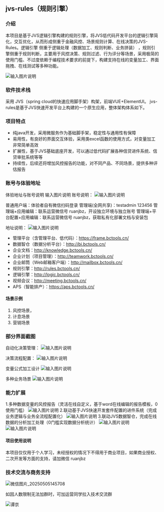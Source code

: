 ## jvs-rules（规则引擎）

### 介绍
本项目是基于JVS逻辑引擎构建的规则引擎，将JVS低代码开发平台的逻辑引擎简化，交互优化，从而形成侧重于金融风控、场景规则计算、在线决策的JVS-Rules。逻辑引擎 侧重于逻辑处理（数据加工、规则判断、业务拼装） ，规则引擎侧重于规则判断，主要用于风控决策、规则过滤、行为评分等场景，采用极简的使用门槛、不过度依赖于编程技术要求的前提下，构建支持在线的变量加工、界面拖拽、在线测试等多种功能。

![输入图片说明](img/image%E8%A7%84%E5%88%99.png)

### 软件技术栈
采用 JVS（spring cloud的快速应用脚手架）构架，前端VUE+ElementUI。
jvs-rules是基于JVS快速开发平台上构建的一个原生应用，整体架构体系如下。



### 项目特点

- 纯java开发，采用微服务作为基础脚手架，稳定性与通用性有保障
- 易用性，有良好的界面交互体验，采用类excel函数的使用方式，对变量加工非常简单高效
- 扩展性，基于JVS基础底座开发，可以通过低代码扩展各种信贷进件系统、信贷审批系统等等
- 持续性，后续还将增加风控报告的功能，对不同产品、不同场景，提供多种评估报告


### 账号与体验地址
体验地址与账号说明
输入图片说明 账号说明：
![输入图片说明](img/imagezhanghao.png)

普通用户端：体验者自有微信扫码登录
管理端(全网共享)：testadmin 123456
管理端+应用编辑：联系运营微信号 ruanjbz，开设独立环境与独立账号
管理端+平台配置+应用编辑：联系运营微信号 ruanjbz，获取私有化部署文档与安装包


地址说明：
![输入图片说明](img/%E4%BA%A7%E5%93%81%E4%BD%93%E7%B3%BB.png)
- 管理平台（含管理平台、低代码）：https://frame.bctools.cn/
- 数据智仓（数据分析平台）：http://bi.bctools.cn/
- 企业文档：http://knowledge.bctools.cn/
- 企业计划（项目管理）：http://teamwork.bctools.cn/
- 企业邮筒（Web邮箱客户端）：http://mailbox.bctools.cn/
- 规则引擎：http://rules.bctools.cn/
- 逻辑引擎：http://logic.bctools.cn/
- 视频会议：http://meeting.bctools.cn/
- APS（智能排产）：https://aps.bctools.cn/
  



#### 场景示例

1.  风控场景，
2.  计息场景
3.  营销场景



### 部分界面截图

自动化决策管理：
![输入图片说明](img/imagejuece.png)

决策流程配置：
![输入图片说明](img/imagejueceliu.png)

变量公式加工设计
![输入图片说明](img/image%E5%85%AC%E5%BC%8F.png)

多种业务场景
![输入图片说明](img/image%E5%A4%9A%E5%9C%BA%E6%99%AF.png)


### 能力扩展

1.多种数据变量的风控报告（灵活在线自定义，基于word在线编辑的报告模板，0使用门槛）
![输入图片说明](img/image%E5%8A%A8%E6%80%81%E6%8A%A5%E5%91%8A.png)
2.联动基于JVS快速开发套件配置的进件系统（完成业务逻辑与业务全流程配置化）
![输入图片说明](img/imageapp.png)
3.联动JVS数据智仓，完成在线数据的分析加工处理（0门槛实现数据分析统计）
![输入图片说明](img/imagedata.png)
![输入图片说明](img/imagean.png)

#### 项目使用说明
本项目仅仅用于个人学习，未经授权的情况下不得用于商业项目，如果商业授权、二次开发等方面的支持，请加微信 ruanjbz



### 技术交流与商务支持

![微信图片_20250505145708](https://github.com/user-attachments/assets/168b2bb2-cc40-43b7-919d-cda4bb7ee33c)
















如因人数限制无法加群时，可加运营同学拉入技术交流群

![谭京](https://github.com/user-attachments/assets/dc75b980-bb38-4e13-bc79-aaaf55d32594)


